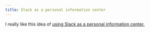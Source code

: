 ```yaml
---
title: Slack as a personal information center
---
```


I really like this idea of [using Slack as a personal information center.](http://sethclifford.me/2016/07/an-update-on-how-im-using-my-private-slack-team/#fnref-1235-5)